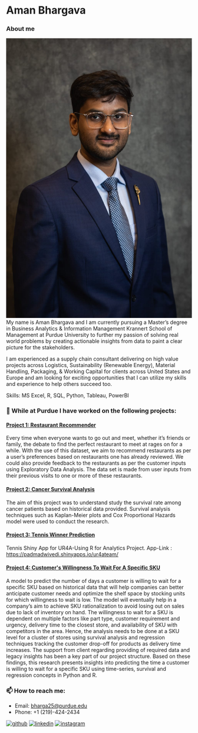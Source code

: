 # Aman Bhargava
### About me
![](/images/WhatsApp%20Image%202022-04-27%20at%201.12.26%20PM.jpeg)
My name is Aman Bhargava and I am currently pursuing a Master’s degree in Business Analytics & Information Management Krannert School of Management at Purdue University to further my passion of solving real world problems by creating actionable insights from data to paint a clear picture for the stakeholders.

I am experienced as a supply chain consultant delivering on high value projects across Logistics, Sustainability (Renewable Energy), Material Handling, Packaging, & Working Capital for clients across United States and Europe and am looking for exciting opportunities that I can utilize my skills and experience to help others succeed too.

Skills: MS Excel, R, SQL, Python, Tableau, PowerBI

### 🔭 While at Purdue I have worked on the following projects:

#### [Project 1: Restaurant Recommender](https://github.com/amanbhargava97/Restaurant_Recommend)
Every time when everyone wants to go out and meet, whether it’s friends or family, the debate to find the perfect restaurant to meet at rages on for a while. With the use of this dataset, we aim to recommend restaurants as per a user’s preferences based on restaurants one has already reviewed. We could also provide feedback to the restaurants as per the customer inputs using Exploratory Data Analysis. The data set is made from user inputs from their previous visits to one or more of these restaurants.

#### [Project 2: Cancer Survival Analysis](https://github.com/amanbhargava97/CancerSurvivalAnalysis)
The aim of this project was to understand study the survival rate among cancer patients based on historical data provided. Survival analysis techniques such as Kaplan-Meier plots and Cox Proportional Hazards model were used to conduct the research.

#### [Project 3: Tennis Winner Prediction](https://github.com/amanbhargava97/Tennis-winner)
Tennis Shiny App for UR4A-Using R for Analytics Project. App-Link : https://padmadwivedi.shinyapps.io/ur4ateam/

#### [Project 4: Customer's Willingness To Wait For A Specific SKU](https://github.com/amanbhargava97/Willingness_To_Wait)
A model to predict the number of days a customer is willing to wait for a specific SKU based on historical data that will help companies can better anticipate customer needs and optimize the shelf space by stocking units for which willingness to wait is low. The model will eventually help in a company’s aim to achieve SKU rationalization to avoid losing out on sales due to lack of inventory on hand. The willingness to wait for a SKU is dependent on multiple factors like part type, customer requirement and urgency, delivery time to the closest store, and availability of SKU with competitors in the area. Hence, the analysis needs to be done at a SKU level for a cluster of stores using survival analysis and regression techniques tracking the customer drop-off for products as delivery time increases. The support from client regarding providing of required data and legacy insights has been a key part of our project structure. Based on these findings, this research presents insights into predicting the time a customer is willing to wait for a specific SKU using time-series, survival and regression concepts in Python and R.

### 📫 How to reach me: 
- Email: bharga25@purdue.edu 
- Phone: +1 (219)-424-2434

[<img src='https://cdn.jsdelivr.net/npm/simple-icons@3.0.1/icons/github.svg' alt='github' height='40'>](https://github.com/amanbhargava97)  [<img src='https://cdn.jsdelivr.net/npm/simple-icons@3.0.1/icons/linkedin.svg' alt='linkedin' height='40'>](https://www.linkedin.com/in/www.linkedin.com/in/amanbhargava97/)  [<img src='https://cdn.jsdelivr.net/npm/simple-icons@3.0.1/icons/instagram.svg' alt='instagram' height='40'>](https://www.instagram.com/amanbhargava97/) 
